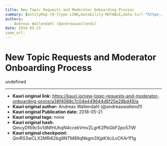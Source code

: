 ```yaml
---
title: New Topic Requests and Moderator Onboarding Process
summary: {entityMap-{0-{type-LINK,mutability-MUTABLE,data-{url-"https-//goo.gl/forms/aPDDTKdiWDNmnIFq2}},blocks-[{key-foo,text-Introduction,type-header-two,depth-0,inlineStyleRanges-,entityRanges-,data-{}},{key-ai8jh,text-"Kauri is here for the community to help each other use existing components and protocols more effectively. Kauri becomes more useful as more topics are written about and interconnections between projects are made. Initially we are being careful to only let high quality projects onto ka
authors:
  - Andreas Wallendahl (@andreaswallend1)
date: 2018-05-21
some_url: 
---
```


# New Topic Requests and Moderator Onboarding Process


undefined


---

- **Kauri original link:** https://kauri.io/new-topic-requests-and-moderator-onboarding-proce/a38f4088c7c04e449644d6f25e28bd49/a
- **Kauri original author:** Andreas Wallendahl (@andreaswallend1)
- **Kauri original Publication date:** 2018-05-21
- **Kauri original tags:** none
- **Kauri original hash:** QmcyDf69c5v1dNfHUhqN4ccekVmvZLgrK2PbGbF2po57iW
- **Kauri original checkpoint:** QmRS3wCLX2MRi62bg9NTM89qNkgm3XjpKXciLvCKAr1f1g



